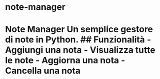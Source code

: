 # note-manager
# Note Manager  Un semplice gestore di note in Python.  ## Funzionalità  - Aggiungi una nota - Visualizza tutte le note - Aggiorna una nota - Cancella una nota
